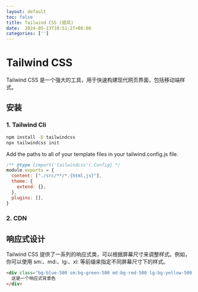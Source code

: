 ```yaml
---
layout: default
toc: false
title: Tailwind CSS (顺风)
date:  2024-05-13T10:51:27+08:00
categories: ['']
---
```


#  Tailwind CSS

Tailwind CSS 是一个强大的工具，用于快速构建现代网页界面，包括移动端样式。

<!--more-->

## 安装

### 1. Tailwind Cli

```bash
npm install -D tailwindcss
npx tailwindcss init
```

Add the paths to all of your template files in your tailwind.config.js file.

``` js
/** @type {import('tailwindcss').Config} */
module.exports = {
  content: ["./src/**/*.{html,js}"],
  theme: {
    extend: {},
  },
  plugins: [],
}
```

### 2. CDN

## 响应式设计

Tailwind CSS 提供了一系列的响应式类，可以根据屏幕尺寸来调整样式。例如，你可以使用 sm:、md:、lg:、xl: 等前缀来指定不同屏幕尺寸下的样式。

``` html
<div class="bg-blue-500 sm:bg-green-500 md:bg-red-500 lg:bg-yellow-500 xl:bg-purple-500">
  这是一个响应式背景色
</div>
```

